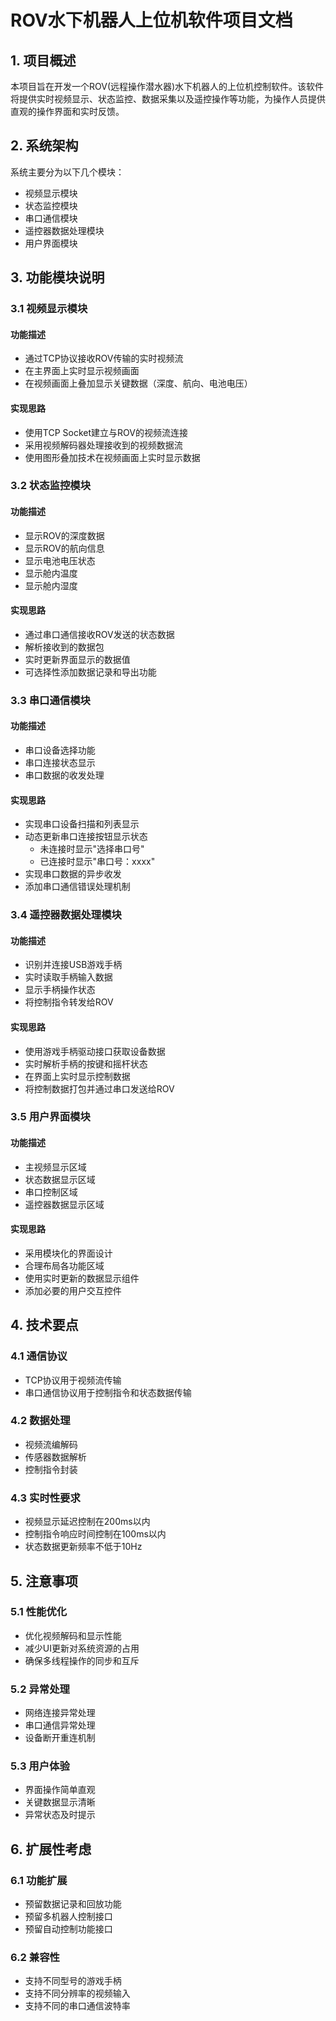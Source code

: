 # ROV水下机器人上位机软件项目文档

## 1. 项目概述

本项目旨在开发一个ROV(远程操作潜水器)水下机器人的上位机控制软件。该软件将提供实时视频显示、状态监控、数据采集以及遥控操作等功能，为操作人员提供直观的操作界面和实时反馈。

## 2. 系统架构

系统主要分为以下几个模块：
- 视频显示模块
- 状态监控模块
- 串口通信模块
- 遥控器数据处理模块
- 用户界面模块

## 3. 功能模块说明

### 3.1 视频显示模块

#### 功能描述
- 通过TCP协议接收ROV传输的实时视频流
- 在主界面上实时显示视频画面
- 在视频画面上叠加显示关键数据（深度、航向、电池电压）

#### 实现思路
- 使用TCP Socket建立与ROV的视频流连接
- 采用视频解码器处理接收到的视频数据流
- 使用图形叠加技术在视频画面上实时显示数据

### 3.2 状态监控模块

#### 功能描述
- 显示ROV的深度数据
- 显示ROV的航向信息
- 显示电池电压状态
- 显示舱内温度
- 显示舱内湿度

#### 实现思路
- 通过串口通信接收ROV发送的状态数据
- 解析接收到的数据包
- 实时更新界面显示的数据值
- 可选择性添加数据记录和导出功能

### 3.3 串口通信模块

#### 功能描述
- 串口设备选择功能
- 串口连接状态显示
- 串口数据的收发处理

#### 实现思路
- 实现串口设备扫描和列表显示
- 动态更新串口连接按钮显示状态
  - 未连接时显示"选择串口号"
  - 已连接时显示"串口号：xxxx"
- 实现串口数据的异步收发
- 添加串口通信错误处理机制

### 3.4 遥控器数据处理模块

#### 功能描述
- 识别并连接USB游戏手柄
- 实时读取手柄输入数据
- 显示手柄操作状态
- 将控制指令转发给ROV

#### 实现思路
- 使用游戏手柄驱动接口获取设备数据
- 实时解析手柄的按键和摇杆状态
- 在界面上实时显示控制数据
- 将控制数据打包并通过串口发送给ROV

### 3.5 用户界面模块

#### 功能描述
- 主视频显示区域
- 状态数据显示区域
- 串口控制区域
- 遥控器数据显示区域

#### 实现思路
- 采用模块化的界面设计
- 合理布局各功能区域
- 使用实时更新的数据显示组件
- 添加必要的用户交互控件

## 4. 技术要点

### 4.1 通信协议
- TCP协议用于视频流传输
- 串口通信协议用于控制指令和状态数据传输

### 4.2 数据处理
- 视频流编解码
- 传感器数据解析
- 控制指令封装

### 4.3 实时性要求
- 视频显示延迟控制在200ms以内
- 控制指令响应时间控制在100ms以内
- 状态数据更新频率不低于10Hz

## 5. 注意事项

### 5.1 性能优化
- 优化视频解码和显示性能
- 减少UI更新对系统资源的占用
- 确保多线程操作的同步和互斥

### 5.2 异常处理
- 网络连接异常处理
- 串口通信异常处理
- 设备断开重连机制

### 5.3 用户体验
- 界面操作简单直观
- 关键数据显示清晰
- 异常状态及时提示

## 6. 扩展性考虑

### 6.1 功能扩展
- 预留数据记录和回放功能
- 预留多机器人控制接口
- 预留自动控制功能接口

### 6.2 兼容性
- 支持不同型号的游戏手柄
- 支持不同分辨率的视频输入
- 支持不同的串口通信波特率
